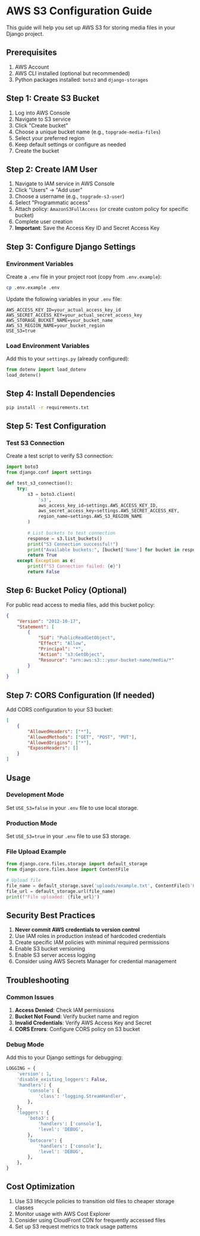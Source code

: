 # AWS S3 Configuration Guide

This guide will help you set up AWS S3 for storing media files in your Django project.

## Prerequisites

1. AWS Account
2. AWS CLI installed (optional but recommended)
3. Python packages installed: `boto3` and `django-storages`

## Step 1: Create S3 Bucket

1. Log into AWS Console
2. Navigate to S3 service
3. Click "Create bucket"
4. Choose a unique bucket name (e.g., `topgrade-media-files`)
5. Select your preferred region
6. Keep default settings or configure as needed
7. Create the bucket

## Step 2: Create IAM User

1. Navigate to IAM service in AWS Console
2. Click "Users" → "Add user"
3. Choose a username (e.g., `topgrade-s3-user`)
4. Select "Programmatic access"
5. Attach policy: `AmazonS3FullAccess` (or create custom policy for specific bucket)
6. Complete user creation
7. **Important**: Save the Access Key ID and Secret Access Key

## Step 3: Configure Django Settings

### Environment Variables

Create a `.env` file in your project root (copy from `.env.example`):

```bash
cp .env.example .env
```

Update the following variables in your `.env` file:

```
AWS_ACCESS_KEY_ID=your_actual_access_key_id
AWS_SECRET_ACCESS_KEY=your_actual_secret_access_key
AWS_STORAGE_BUCKET_NAME=your_bucket_name
AWS_S3_REGION_NAME=your_bucket_region
USE_S3=true
```

### Load Environment Variables

Add this to your `settings.py` (already configured):

```python
from dotenv import load_dotenv
load_dotenv()
```

## Step 4: Install Dependencies

```bash
pip install -r requirements.txt
```

## Step 5: Test Configuration

### Test S3 Connection

Create a test script to verify S3 connection:

```python
import boto3
from django.conf import settings

def test_s3_connection():
    try:
        s3 = boto3.client(
            's3',
            aws_access_key_id=settings.AWS_ACCESS_KEY_ID,
            aws_secret_access_key=settings.AWS_SECRET_ACCESS_KEY,
            region_name=settings.AWS_S3_REGION_NAME
        )
        
        # List buckets to test connection
        response = s3.list_buckets()
        print("S3 Connection successful!")
        print("Available buckets:", [bucket['Name'] for bucket in response['Buckets']])
        return True
    except Exception as e:
        print(f"S3 Connection failed: {e}")
        return False
```

## Step 6: Bucket Policy (Optional)

For public read access to media files, add this bucket policy:

```json
{
    "Version": "2012-10-17",
    "Statement": [
        {
            "Sid": "PublicReadGetObject",
            "Effect": "Allow",
            "Principal": "*",
            "Action": "s3:GetObject",
            "Resource": "arn:aws:s3:::your-bucket-name/media/*"
        }
    ]
}
```

## Step 7: CORS Configuration (If needed)

Add CORS configuration to your S3 bucket:

```json
[
    {
        "AllowedHeaders": ["*"],
        "AllowedMethods": ["GET", "POST", "PUT"],
        "AllowedOrigins": ["*"],
        "ExposeHeaders": []
    }
]
```

## Usage

### Development Mode
Set `USE_S3=false` in your `.env` file to use local storage.

### Production Mode
Set `USE_S3=true` in your `.env` file to use S3 storage.

### File Upload Example

```python
from django.core.files.storage import default_storage
from django.core.files.base import ContentFile

# Upload file
file_name = default_storage.save('uploads/example.txt', ContentFile(b'Hello World'))
file_url = default_storage.url(file_name)
print(f"File uploaded: {file_url}")
```

## Security Best Practices

1. **Never commit AWS credentials to version control**
2. Use IAM roles in production instead of hardcoded credentials
3. Create specific IAM policies with minimal required permissions
4. Enable S3 bucket versioning
5. Enable S3 server access logging
6. Consider using AWS Secrets Manager for credential management

## Troubleshooting

### Common Issues

1. **Access Denied**: Check IAM permissions
2. **Bucket Not Found**: Verify bucket name and region
3. **Invalid Credentials**: Verify AWS Access Key and Secret
4. **CORS Errors**: Configure CORS policy on S3 bucket

### Debug Mode

Add this to your Django settings for debugging:

```python
LOGGING = {
    'version': 1,
    'disable_existing_loggers': False,
    'handlers': {
        'console': {
            'class': 'logging.StreamHandler',
        },
    },
    'loggers': {
        'boto3': {
            'handlers': ['console'],
            'level': 'DEBUG',
        },
        'botocore': {
            'handlers': ['console'],
            'level': 'DEBUG',
        },
    },
}
```

## Cost Optimization

1. Use S3 lifecycle policies to transition old files to cheaper storage classes
2. Monitor usage with AWS Cost Explorer
3. Consider using CloudFront CDN for frequently accessed files
4. Set up S3 request metrics to track usage patterns